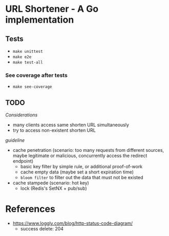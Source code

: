 # URL Shortener - A Go implementation

## Tests
- `make unittest`
- `make e2e`
- `make test-all`

### See coverage after tests
- `make see-coverage`

## TODO

*Considerations*
- many clients access same shorten URL simultaneously
- try to access non-existent shorten URL

*guideline*
- cache penetration (scenario: too many requests from different sources, maybe legitimate or malicious, concurrently access the redirect endpoint)
  - basic key filter by simple rule, or additional proof-of-work
  - cache empty data (maybe set a short expiration time)
  - `bloom filter` to filter out the data that must not be existed
- cache stampede (scenario: hot key)
  - lock (Redis's SetNX + pub/sub)

# References
- https://www.loggly.com/blog/http-status-code-diagram/
    - success delete: 204
